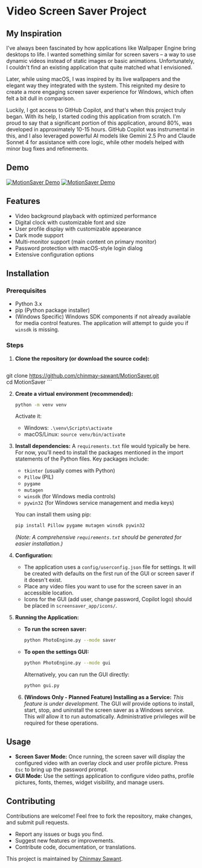 # Video Screen Saver Project

## My Inspiration

I've always been fascinated by how applications like Wallpaper Engine bring desktops to life. I wanted something similar for screen savers – a way to use dynamic videos instead of static images or basic animations. Unfortunately, I couldn't find an existing application that quite matched what I envisioned.

Later, while using macOS, I was inspired by its live wallpapers and the elegant way they integrated with the system. This reignited my desire to create a more engaging screen saver experience for Windows, which often felt a bit dull in comparison.

Luckily, I got access to GitHub Copilot, and that's when this project truly began. With its help, I started coding this application from scratch. I'm proud to say that a significant portion of this application, around 80%, was developed in approximately 10-15 hours. GitHub Copilot was instrumental in this, and I also leveraged powerful AI models like Gemini 2.5 Pro and Claude Sonnet 4 for assistance with core logic, while other models helped with minor bug fixes and refinements.

## Demo
[![MotionSaver Demo](http://img.youtube.com/vi/8JzlZ49vus4/0.jpg)](https://www.youtube.com/watch?v=8JzlZ49vus4)
[![MotionSaver Demo](http://img.youtube.com/vi/3UxKSrSMv0o/0.jpg)](https://www.youtube.com/watch?v=3UxKSrSMv0o)
## Features

- Video background playback with optimized performance
- Digital clock with customizable font and size
- User profile display with customizable appearance
- Dark mode support
- Multi-monitor support (main content on primary monitor)
- Password protection with macOS-style login dialog
- Extensive configuration options

## Installation

### Prerequisites

*   Python 3.x
*   pip (Python package installer)
*   (Windows Specific) Windows SDK components if not already available for media control features. The application will attempt to guide you if `winsdk` is missing.

### Steps

1.  **Clone the repository (or download the source code):**
    ```bash
   git clone https://github.com/chinmay-sawant/MotionSaver.git  
   cd MotionSaver
    ```

2.  **Create a virtual environment (recommended):**
    ```bash
    python -m venv venv
    ```
    Activate it:
    *   Windows: `.\venv\Scripts\activate`
    *   macOS/Linux: `source venv/bin/activate`

3.  **Install dependencies:**
    A `requirements.txt` file would typically be here. For now, you'll need to install the packages mentioned in the import statements of the Python files. Key packages include:
    *   `tkinter` (usually comes with Python)
    *   `Pillow` (PIL)
    *   `pygame`
    *   `mutagen`
    *   `winsdk` (for Windows media controls)
    *   `pywin32` (for Windows service management and media keys)

    You can install them using pip:
    ```bash
    pip install Pillow pygame mutagen winsdk pywin32
    ```
    *(Note: A comprehensive `requirements.txt` should be generated for easier installation.)*

4.  **Configuration:**
    *   The application uses a `config/userconfig.json` file for settings. It will be created with defaults on the first run of the GUI or screen saver if it doesn't exist.
    *   Place any video files you want to use for the screen saver in an accessible location.
    *   Icons for the GUI (add user, change password, Copilot logo) should be placed in `screensaver_app/icons/`.

5.  **Running the Application:**

    *   **To run the screen saver:**
        ```bash
        python PhotoEngine.py --mode saver
        ```

    *   **To open the settings GUI:**
        ```bash
        python PhotoEngine.py --mode gui
        ```
        Alternatively, you can run the GUI directly:
        ```bash
        python gui.py
        ```

      6.  **(Windows Only - Planned Feature) Installing as a Service:**
         *This feature is under development.* The GUI *will* provide options to install, start, stop, and uninstall the screen saver as a Windows service. This *will* allow it to run automatically. Administrative privileges *will* be required for these operations.

## Usage

*   **Screen Saver Mode:** Once running, the screen saver will display the configured video with an overlay clock and user profile picture. Press `Esc` to bring up the password prompt.
*   **GUI Mode:** Use the settings application to configure video paths, profile pictures, fonts, themes, widget visibility, and manage users.

## Contributing

Contributions are welcome! Feel free to fork the repository, make changes, and submit pull requests.

*   Report any issues or bugs you find.
*   Suggest new features or improvements.
*   Contribute code, documentation, or translations.

This project is maintained by [Chinmay Sawant](https://github.com/chinmay-sawant).
